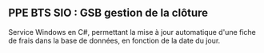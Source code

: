 ## PPE BTS SIO : GSB gestion de la clôture

Service Windows en C#, permettant la mise à jour automatique d'une fiche de frais dans la base de données, en fonction de la date du jour.